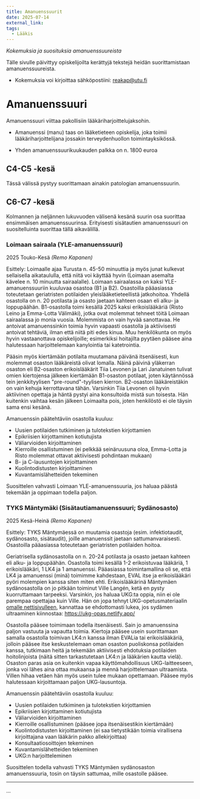 ```yaml
---
title: Amanuenssuurit
date: 2025-07-14
external_link: 
tags:
  - Lääkis
---
```


*Kokemuksia ja suosituksia amanuenssuureista*

<!--more-->

Tälle sivulle päivittyy opiskelijoilta kerättyjä tekstejä heidän suorittamistaan amanuenssuureista.

- Kokemuksia voi kirjoittaa sähköpostiini: reakap@utu.fi

# Amanuenssuuri

Amanuenssuuri viittaa pakollisiin lääkäriharjoittelujaksohin. 

- Amanuenssi (manu) taas on lääketieteen opiskelija, joka toimii lääkäriharjoittelijana jossakin terveydenhuollon toimintayksikössä. 

- Yhden amanuenssuurikuukauden palkka on n. 1800 euroa 

## C4-C5 -kesä

Tässä välissä pystyy suorittamaan ainakin patologian amanuenssuurin. 

## C6-C7 -kesä

Kolmannen ja neljännen lukuvuoden välisenä kesänä suurin osa suorittaa ensimmäisen amanuenssuurinsa. Erityisesti sisätautien amanuenssuuri on suositelluinta suorittaa tällä aikavälillä. 

### Loimaan sairaala (YLE-amanuenssuuri)

2025 Touko-Kesä _(Remo Kapanen)_

Esittely:
Loimaalle ajaa Turusta n. 45-50 minuuttia ja myös junat kulkevat sellaisella aikataululla, että niitä voi käyttää hyvin (Loimaan asemalta kävelee n. 10 minuutta sairaalalle). Loimaan sairaalassa on kaksi YLE-amanuenssuuriin kuuluvaa osastoa (B1 ja B2). Osastoilla pääasiassa toteutetaan geriatristen potilaiden yleislääketieteellistä jatkohoitoa. Yhdellä osastolla on n. 20 potilasta ja osasto jaetaan kahteen osaan eli alku- ja loppupäähän. 
B1-osastolla toimi kesällä 2025 kaksi erikoislääkäriä (Risto Leino ja Emma-Lotta Välimäki), jotka ovat molemmat tehneet töitä Loimaan sairaalassa jo monia vuosia. Molemmista on vain hyvää sanottavaa. He antoivat amanuenssinkin toimia hyvin vapaasti osastolla ja aktiivisesti antoivat tehtäviä, ilman että niitä piti edes kinua. Muu henkilökunta on myös hyvin vastaanottava opiskelijoille; esimerkiksi hoitajilta pyytäen pääsee aina halutessaan harjoittelemaan kanylointia tai katetrointia. 

Pääsin myös kiertämään potilaita muutamana päivänä itsenäisesti, kun molemmat osaston lääkäreistä olivat lomalla. Näinä päivinä yläkerran osaston eli B2-osaston erikoislääkärit Tiia Levonen ja Lari Janatuinen tulivat omien kiertojensa jälkeen kiertämään B1-osaston potilaat, joten käytännössä tein jenkkityylisen "pre-round"-tyylisen kierron. B2-osaston lääkäreistäkin on vain kehuja kerrottavana tähän. Varsinkin Tiia Levonen oli hyvin aktiivinen opettaja ja häntä pystyi aina konsultoida mistä sun toisesta. Hän kuitenkin vaihtaa kesän jälkeen Loimaalta pois, joten henkilöstö ei ole täysin sama ensi kesänä. 

Amanuenssin päätehtäviin osastolla kuuluu:
- Uusien potilaiden tutkiminen ja tulotekstien kirjottamien
- Epikriisien kirjottaminen kotiutujista
- Väliarvioiden kirjoittaminen
- Kierroille osallistuminen (ei pelkkää seinäruusuna oloa, Emma-Lotta ja Risto molemmat ottavat aktiivisesti pohdintaan mukaan) 
- B- ja C-lausuntojen kirjoittaminen  
- Kuolintodistusten kirjoittaminen
- Kuvantamislähetteiden tekeminen 

Suosittelen vahvasti Loimaan YLE-amanuenssuuria, jos haluaa päästä tekemään ja oppimaan todella paljon. 

### TYKS Mäntymäki (Sisätautiamanuenssuuri; Sydänosasto)

2025 Kesä-Heinä _(Remo Kapanen)_

Esittely:
TYKS Mäntymäessä on muutamia osastoja (esim. infektiotaudit, sydänosasto, sisätaudit), joille amanuenssit jaetaan sattumanvaraisesti. Osastoilla pääasiassa toteutetaan geriatristen potilaiden hoitoa. 

Geriatrisella sydänosastolla on n. 20-24 potilasta ja osasto jaetaan kahteen eli alku- ja loppupäähän. Osastolla toimi kesällä 1-2 erikoistuvaa lääkäriä, 1 erikoislääkäri, 1 LK4 ja 1 amanuenssi. Pääasiassa toimintamallina oli se, että LK4 ja amanuenssi (minä) toimimme kahdestaan, EVAL itse ja erikoislääkäri pyöri molempien kanssa siten miten ehti. Erikoislääkärinä Mäntymäen sydänosastolla on jo pitkään toiminut Ville Langén, ketä en pysty kuorruttamaan tarpeeksi. Varsinkin, jos haluaa UKG:ta oppia, niin ei ole parempaa opettajaa kuin Ville. Hän on jopa tehnyt UKG-opetusmateriaalin [omalle nettisivulleen](villelangen.com), kannattaa se ehdottomasti lukea, jos sydämen ultraaminen kiinnostaa: https://ukg-opas.netlify.app/

Osastolla pääsee toimimaan todella itsenäisesti. Sain jo amanuenssina paljon vastuuta ja vapautta toimia. Kiertoja pääsee usein suorittamaan samalla osastolla toimivan LK4:n kanssa ilman EVALia tai erikoislääkäriä, jolloin pääsee itse keskustelemaan oman osaston puoliskonsa potilaiden kanssa, tutkimaan heitä ja tekemään aktiivisesti ehdotuksia potilaiden hoitolinjoista (näitä sitten tarkastutetaan LK4:n ja lääkärien kautta vielä). Osaston paras asia on kuitenkin vapaa käyttömahdollisuus UKG-laitteeseen, jonka voi lähes aina ottaa mukaansa ja mennä harjoittelemaan ultraamista. Villen hihaa vetäen hän myös usein tulee mukaan opettamaan. Pääsee myös halutessaan kirjoittamaan paljon UKG-lausuntoja. 

Amanuenssin päätehtäviin osastolla kuuluu:
- Uusien potilaiden tutkiminen ja tulotekstien kirjottamien
- Epikriisien kirjottaminen kotiutujista
- Väliarvioiden kirjoittaminen
- Kierroille osallistuminen (pääsee jopa itsenäisestikin kiertämään) 
- Kuolintodistusten kirjoittaminen (ei saa tietystikään toimia virallisena kirjoittajana vaan lääkärin pakko allekirjoittaa)
- Konsultaatiosoittojen tekeminen
- Kuvantamislähetteiden tekeminen 
- UKG:n harjoitteleminen

Suosittelen todella vahvasti TYKS Mäntymäen sydänosaston amanuenssuuria, tosin on täysin sattumaa, mille osastolle pääsee.

---

... 
